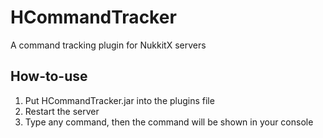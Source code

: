 # HCommandTracker
A command tracking plugin for NukkitX servers

## How-to-use
1. Put HCommandTracker.jar into the plugins file
2. Restart the server
3. Type any command, then the command will be shown in your console

